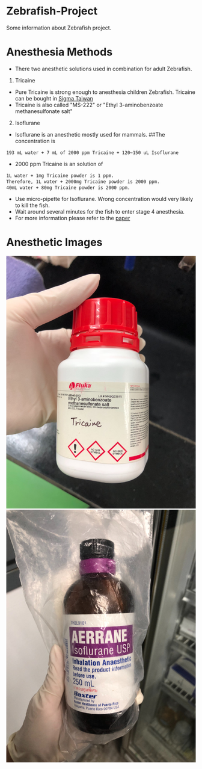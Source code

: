 # Zebrafish-Project
Some information about Zebrafish project.

# Anesthesia Methods
* There two anesthetic solutions used in combination for adult Zebrafish.
1. Tricaine
* Pure Tricaine is strong enough to anesthesia children Zebrafish. Tricaine can be bought in [Sigma Taiwan](https://www.sigmaaldrich.com/catalog/search?term=Ethyl+3-aminobenzoate+methanesulfonate+salt&interface=Product%20Name&N=0+&mode=mode%20matchpartialmax&lang=en&region=TW&focus=productN=0%20220003048%20219853286%20219853264)
* Tricaine is also called "MS-222" or "Ethyl 3-aminobenzoate methanesulfonate salt"
2. Isoflurane
* Isoflurane is an anesthetic mostly used for mammals.
##The concentration is
```
193 mL water + 7 mL of 2000 ppm Tricaine + 120~150 uL Isoflurane
```
* 2000 ppm Tricaine is an solution of
```
1L water + 1mg Tricaine powder is 1 ppm.
Therefore, 1L water + 2000mg Tricaine powder is 2000 ppm.
40mL water + 80mg Tricaine powder is 2000 ppm.
```
* Use micro-pipette for Isoflurane. Wrong concentration would very likely to kill the fish.
* Wait around several minutes for the fish to enter stage 4 anesthesia.
* For more information please refer to the [paper](https://www.ncbi.nlm.nih.gov/pubmed/20807039)

# Anesthetic Images
![Tricaine](./IMG_8705.jpeg)
![Isoflurane](./IMG_8706.jpeg)
